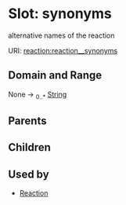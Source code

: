 
# Slot: synonyms


alternative names of the reaction

URI: [reaction:reaction__synonyms](http://w3id.org/ontogpt/reaction/reaction__synonyms)


## Domain and Range

None &#8594;  <sub>0..\*</sub> [String](types/String.md)

## Parents


## Children


## Used by

 * [Reaction](Reaction.md)
